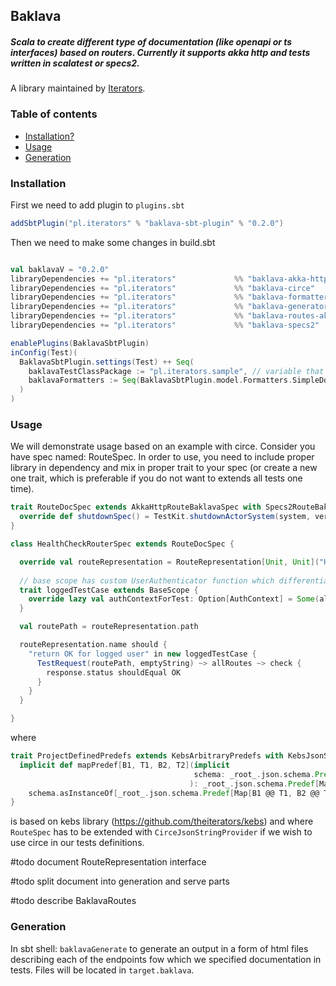 ## Baklava
##### Scala to create different type of documentation (like openapi or ts interfaces) based on routers. Currently it supports akka http and tests written in scalatest or specs2.

A library maintained by [Iterators](https://www.iteratorshq.com).


### Table of contents
* [Installation?](#installation)
* [Usage](#usage)
* [Generation](#generation)

### Installation
First we need to add plugin to ``` plugins.sbt ```
```scala
addSbtPlugin("pl.iterators" % "baklava-sbt-plugin" % "0.2.0")
```
Then we need to make some changes in build.sbt

```scala

val baklavaV = "0.2.0"
libraryDependencies += "pl.iterators"             %% "baklava-akka-http"                   % baklavaV    % "test"
libraryDependencies += "pl.iterators"             %% "baklava-circe"                      % baklavaV    % "test"
libraryDependencies += "pl.iterators"             %% "baklava-formatteropenapi"           % baklavaV    % "test"
libraryDependencies += "pl.iterators"             %% "baklava-generator"                  % baklavaV    % "test"
libraryDependencies += "pl.iterators"             %% "baklava-routes-akka-http"           % baklavaV
libraryDependencies += "pl.iterators"             %% "baklava-specs2"                     % baklavaV    % "test"

enablePlugins(BaklavaSbtPlugin)
inConfig(Test)(
  BaklavaSbtPlugin.settings(Test) ++ Seq(
    baklavaTestClassPackage := "pl.iterators.sample", // variable that tells us beginning package of classes that inherits from RouteSpec
    baklavaFormatters := Seq(BaklavaSbtPlugin.model.Formatters.SimpleDocsFormatter, BaklavaSbtPlugin.model.Formatters.OpenApiFormatter)
  )
)

```

### Usage
We will demonstrate usage based on an example with circe.
Consider you have spec named: RouteSpec. In order to use, you need to include proper library in dependency and mix in proper trait to your spec (or create a new one trait, which is preferable if you do not want to extends all tests one time).

```scala
trait RouteDocSpec extends AkkaHttpRouteBaklavaSpec with Specs2RouteBaklavaSpec with ProjectDefinedPredefs with RouteSpec {
  override def shutdownSpec() = TestKit.shutdownActorSystem(system, verifySystemShutdown = true)
}

class HealthCheckRouterSpec extends RouteDocSpec {

  override val routeRepresentation = RouteRepresentation[Unit, Unit]("Health check", "GET", "/health-check")
  
  // base scope has custom UserAuthenticator function which differentiates logged-user based on whether his AuthContext is Some(_) or None
  trait loggedTestCase extends BaseScope {
    override lazy val authContextForTest: Option[AuthContext] = Some(allGenerators[AuthContext].normal.generate)
  }

  val routePath = routeRepresentation.path

  routeRepresentation.name should {
    "return OK for logged user" in new loggedTestCase {
      TestRequest(routePath, emptyString) ~> allRoutes ~> check {
        response.status shouldEqual OK
      }
    }
  }

}
```
where
```scala
trait ProjectDefinedPredefs extends KebsArbitraryPredefs with KebsJsonSchemaPredefs {
  implicit def mapPredef[B1, T1, B2, T2](implicit
                                         schema: _root_.json.schema.Predef[Map[B1, B2]]
                                        ): _root_.json.schema.Predef[Map[B1 @@ T1, B2 @@ T2]] =
    schema.asInstanceOf[_root_.json.schema.Predef[Map[B1 @@ T1, B2 @@ T2]]]
}
```

is based on kebs library (https://github.com/theiterators/kebs) and 
where `RouteSpec` has to be extended with `CirceJsonStringProvider` if we wish to use circe in our tests definitions.

#todo document RouteRepresentation interface

#todo split document into generation and serve parts

#todo describe BaklavaRoutes


### Generation

In sbt shell:
`baklavaGenerate` to generate an output in a form of html files describing each of the endpoints fow which we specified documentation in tests.
Files will be located in ```target.baklava```.
